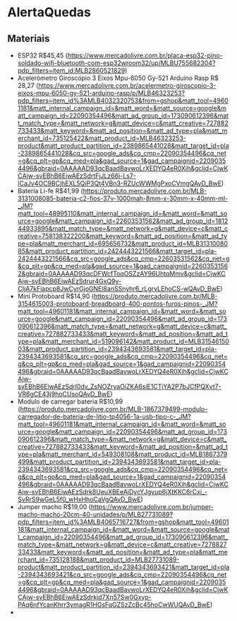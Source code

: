 # AlertaQuedas

## Materiais
- ESP32 R$45,45 (https://www.mercadolivre.com.br/placa-esp32-pino-soldado-wifi-bluetooth-com-esp32wroom32/up/MLBU755682304?pdp_filters=item_id:MLB2860521829)
- Acelerômetro Giroscópio 3 Eixos Mpu-6050 Gy-521 Arduino Rasp R$ 28,27 (https://www.mercadolivre.com.br/acelermetro-giroscopio-3-eixos-mpu-6050-gy-521-arduino-rasp/p/MLB46323253?pdp_filters=item_id%3AMLB4032320753&from=gshop&matt_tool=49601181&matt_internal_campaign_id=&matt_word=&matt_source=google&matt_campaign_id=22090354496&matt_ad_group_id=173090612396&matt_match_type=&matt_network=g&matt_device=c&matt_creative=727882733433&matt_keyword=&matt_ad_position=&matt_ad_type=pla&matt_merchant_id=735125422&matt_product_id=MLB46323253-product&matt_product_partition_id=2389865441028&matt_target_id=pla-2389865441028&cq_src=google_ads&cq_cmp=22090354496&cq_net=g&cq_plt=gp&cq_med=pla&gad_source=1&gad_campaignid=22090354496&gbraid=0AAAAAD93qcBaadBavwoLrXEDYQ4eR0Xih&gclid=CjwKCAjw-svEBhB6EiwAEzSdrtFjJLz66i-Ls7-lCaJv4OC9BCjhEXL5QiP3Qt4VBn3-RZUcWWMgPxoCVmgQAvD_BwE)
- Bateria Li-fe R$41,99 (https://produto.mercadolivre.com.br/MLB-3131008085-bateria-c2-fios-37v-1000mah-8mm-x-30mm-x-40mm-ml-_JM?matt_tool=48995110&matt_internal_campaign_id=&matt_word=&matt_source=google&matt_campaign_id=22603531562&matt_ad_group_id=181244933895&matt_match_type=&matt_network=g&matt_device=c&matt_creative=758138322200&matt_keyword=&matt_ad_position=&matt_ad_type=pla&matt_merchant_id=695656732&matt_product_id=MLB3131008085&matt_product_partition_id=2424443221566&matt_target_id=pla-2424443221566&cq_src=google_ads&cq_cmp=22603531562&cq_net=g&cq_plt=gp&cq_med=pla&gad_source=1&gad_campaignid=22603531562&gbraid=0AAAAAD93qcDFWcfToqOSZzAY96UhtqMmv&gclid=CjwKCAjw-svEBhB6EiwAEzSdrur4GxQ9y-CIjA7kFiapcp8JwCyrGjoGNEl8anSSnyhr6_rLgrvLEhoCS-wQAvD_BwE)
- Mini Protoboard R$14,90 (https://produto.mercadolivre.com.br/MLB-3154615003-protoboard-breadboard-400-pontos-furos-pinos-_JM?matt_tool=49601181&matt_internal_campaign_id=&matt_word=&matt_source=google&matt_campaign_id=22090354496&matt_ad_group_id=173090612396&matt_match_type=&matt_network=g&matt_device=c&matt_creative=727882733433&matt_keyword=&matt_ad_position=&matt_ad_type=pla&matt_merchant_id=519096142&matt_product_id=MLB3154615003&matt_product_partition_id=2394343693581&matt_target_id=pla-2394343693581&cq_src=google_ads&cq_cmp=22090354496&cq_net=g&cq_plt=gp&cq_med=pla&gad_source=1&gad_campaignid=22090354496&gbraid=0AAAAAD93qcBaadBavwoLrXEDYQ4eR0Xih&gclid=CjwKCAjw-svEBhB6EiwAEzSdrl0dv_ZsNOZryaOiZKA6siE1CTjYA2P7bJCfPQXvt7-VR6gCE43j9hoCUsoQAvD_BwE)
- Modulo de carregar bateria R$10,99 (https://produto.mercadolivre.com.br/MLB-1867379499-modulo-carregador-de-bateria-de-litio-tp4056-1a-usb-tipo-c-_JM?matt_tool=49601181&matt_internal_campaign_id=&matt_word=&matt_source=google&matt_campaign_id=22090354496&matt_ad_group_id=173090612396&matt_match_type=&matt_network=g&matt_device=c&matt_creative=727882733433&matt_keyword=&matt_ad_position=&matt_ad_type=pla&matt_merchant_id=549308108&matt_product_id=MLB1867379499&matt_product_partition_id=2394343693581&matt_target_id=pla-2394343693581&cq_src=google_ads&cq_cmp=22090354496&cq_net=g&cq_plt=gp&cq_med=pla&gad_source=1&gad_campaignid=22090354496&gbraid=0AAAAAD93qcBaadBavwoLrXEDYQ4eR0Xih&gclid=CjwKCAjw-svEBhB6EiwAEzSdrk8UeuXBEeAjDycYJgyup6jXtKKC6rCxj_-SvRrS9wGeL5f0_wHxHhoCaVgQAvD_BwE)
- Jumper macho R$19,00 (https://www.mercadolivre.com.br/jumper-macho-macho-20cm-40-unidades/p/MLB27731089?pdp_filters=item_id%3AMLB4065716727&from=gshop&matt_tool=49601181&matt_internal_campaign_id=&matt_word=&matt_source=google&matt_campaign_id=22090354496&matt_ad_group_id=173090612396&matt_match_type=&matt_network=g&matt_device=c&matt_creative=727882733433&matt_keyword=&matt_ad_position=&matt_ad_type=pla&matt_merchant_id=735128188&matt_product_id=MLB27731089-product&matt_product_partition_id=2394343693421&matt_target_id=pla-2394343693421&cq_src=google_ads&cq_cmp=22090354496&cq_net=g&cq_plt=gp&cq_med=pla&gad_source=1&gad_campaignid=22090354496&gbraid=0AAAAAD93qcBaadBavwoLrXEDYQ4eR0Xih&gclid=CjwKCAjw-svEBhB6EiwAEzSdrkjd7Xn57Sw0Gxyp-PAq6nfYcanKhrr3ymagR1HGsFqGZSzZcBc45hoCwWUQAvD_BwE)
- 
